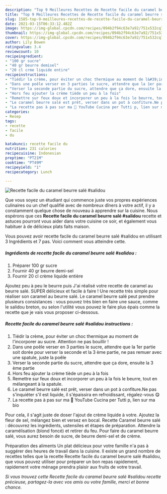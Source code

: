 ```yaml
---
description: "Top 9 Meilleures Recettes de Recette facile du caramel beurre salé #salidou"
title: "Top 9 Meilleures Recettes de Recette facile du caramel beurre salé #salidou"
slug: 1585-top-9-meilleures-recettes-de-recette-facile-du-caramel-beurre-sale-salidou
date: 2021-03-15T06:33:12.482Z
image: https://img-global.cpcdn.com/recipes/094b2f94c63e7a92/751x532cq70/recette-facile-du-caramel-beurre-sale-salidou-photo-principale-de-la-recette.jpg
thumbnail: https://img-global.cpcdn.com/recipes/094b2f94c63e7a92/751x532cq70/recette-facile-du-caramel-beurre-sale-salidou-photo-principale-de-la-recette.jpg
cover: https://img-global.cpcdn.com/recipes/094b2f94c63e7a92/751x532cq70/recette-facile-du-caramel-beurre-sale-salidou-photo-principale-de-la-recette.jpg
author: Lily Bowen
ratingvalue: 3.4
reviewcount: 10
recipeingredient:
- "100 gr sucre"
- "40 gr beurre demisel"
- "20 cl crme liquide entire"
recipeinstructions:
- "Tiédir la crème, pour éviter un choc thermique au moment de l&#39;incorporer au sucre. Attention ne pas bouillir !"
- "Dans une poêle verser en 3 parties le sucre, attendre que la 1er partie soit dorée pour verser la seconde et la 3 ème partie, ne pas remuer avec une spatule, juste la poêle"
- "Verser la seconde partie du sucre, attendre que ça dore, ensuite la 3 ème partie"
- "Hors feu ajouter la crème tiède un peu à la fois"
- "Remettre sur feux doux et incorporer un peu à la fois le beurre, tout en mélangeant à la spatule."
- "Le caramel beurre salé est prêt, verser dans un pot à confiture.Ne pas s&#39;inquiéter s&#39;il est liquide, il s&#39;épaissira en refroidissant, régalez-vous 😋"
- "La recette pas à pas sur ma 🔗 YouTube Cucina per Tutti p, lien sur ma bio"
categories:
- Resep
tags:
- recette
- facile
- du

katakunci: recette facile du 
nutrition: 231 calories
recipecuisine: Indonesian
preptime: "PT21M"
cooktime: "PT49M"
recipeyield: "1"
recipecategory: Lunch

---
```



![Recette facile du caramel beurre salé #salidou](https://img-global.cpcdn.com/recipes/094b2f94c63e7a92/751x532cq70/recette-facile-du-caramel-beurre-sale-salidou-photo-principale-de-la-recette.jpg)

Que vous soyez un étudiant qui commence juste vos propres expériences culinaires ou un chef qualifié avec de nombreux dîners à votre actif, il y a constamment quelque chose de nouveau à apprendre sur la cuisine. Nous espérons que ces <strong> Recette facile du caramel beurre salé #salidou </strong> recette et astuces pourront vous aider dans votre cuisine ce soir, et également vous habituer à de délicieux plats faits maison.

<!--inarticleads1-->

Vous pouvez avoir recette facile du caramel beurre salé #salidou en utilisant 3 Ingrédients et 7 pas. Voici comment vous atteindre cette.

##### Ingrédients de recette facile du caramel beurre salé #salidou :

1. Préparer 100 gr sucre
1. Fournir 40 gr beurre demi-sel
1. Fournir 20 cl crème liquide entière


Ajoutez peu à peu le beurre puis J&#39;ai réalisé votre recette de caramel au beurre salé. SUPER délicieux et facile à faire ! Une recette très simple pour réaliser son caramel au beurre salé. Le caramel beurre salé peut prendre plusieurs consistances : vous pouvez très bien en faire une sauce, comme le salidou breton, ou selon l&#39;utilité vous pouvez le faire plus épais comme la recette que je vais vous proposer ci-dessous. 

<!--inarticleads2-->

##### Recette facile du caramel beurre salé #salidou instructions :

1. Tiédir la crème, pour éviter un choc thermique au moment de l&#39;incorporer au sucre. Attention ne pas bouillir !
1. Dans une poêle verser en 3 parties le sucre, attendre que la 1er partie soit dorée pour verser la seconde et la 3 ème partie, ne pas remuer avec une spatule, juste la poêle
1. Verser la seconde partie du sucre, attendre que ça dore, ensuite la 3 ème partie
1. Hors feu ajouter la crème tiède un peu à la fois
1. Remettre sur feux doux et incorporer un peu à la fois le beurre, tout en mélangeant à la spatule.
1. Le caramel beurre salé est prêt, verser dans un pot à confiture.Ne pas s&#39;inquiéter s&#39;il est liquide, il s&#39;épaissira en refroidissant, régalez-vous 😋
1. La recette pas à pas sur ma 🔗 YouTube Cucina per Tutti p, lien sur ma bio


Pour cela, il s&#39;agit juste de doser l&#39;ajout de crème liquide à votre. Ajoutez la fleur de sel, mélangez bien et versez en bocal. Recette Caramel beurre salé : découvrez les ingrédients, ustensiles et étapes de préparation. Attendre la caramélisation (blond foncé) et retirer du feu. Pour faire du caramel beurre salé, vous aurez besoin de sucre, de beurre demi-sel et de crème. 

<!--inarticleads1-->

<p>
Préparation des aliments Un plat délicieux pour votre famille n'a pas à suggérer des heures de travail dans la cuisine. Il existe un grand nombre de recettes telles que la recette Recette facile du caramel beurre salé #salidou, que vous pouvez utiliser pour préparer un bon repas rapidement, rapidement votre ménage prendra plaisir aux fruits de votre travail.
</p>

<p>
<i>Si vous trouvez cette Recette facile du caramel beurre salé #salidou recette précieuse, partagez-la avec vos amis ou votre famille, merci et bonne chance.</i>
</p>
